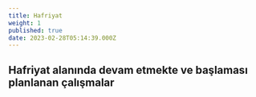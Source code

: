 ```yaml
---
title: Hafriyat
weight: 1
published: true
date: 2023-02-28T05:14:39.000Z
---
```

## Hafriyat alanında devam etmekte ve başlaması planlanan çalışmalar




